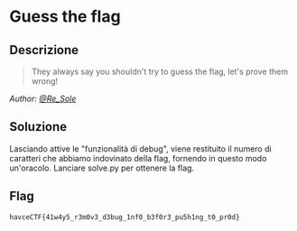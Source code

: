 # Guess the flag
## Descrizione
> They always say you shouldn't try to guess the flag, let's prove them wrong!

*Author: [@Re_Sole](https://github.com/Re-Sole)*

## Soluzione

Lasciando attive le "funzionalità di debug", viene restituito il numero di caratteri che abbiamo
indovinato della flag, fornendo in questo modo un'oracolo.
Lanciare solve.py per ottenere la flag.

## Flag

`havceCTF{41w4y5_r3m0v3_d3bug_1nf0_b3f0r3_pu5h1ng_t0_pr0d}`
